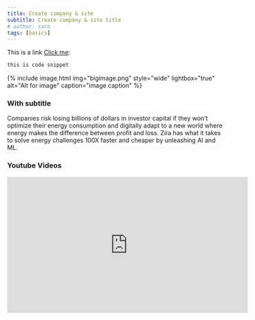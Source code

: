 ```yaml
---
title: Create company & site
subtitle: Create company & site title
# author: sara
tags: [basics]
---
```


This is a link [Click me](http://my.zira.us/):

```bash
this is code snippet
```

{% include image.html img="bigimage.png" style="wide" lightbox="true" alt="Alt for image" caption="image caption" %}

### With subtitle

Companies risk losing billions of dollars in investor capital if they won’t optimize their energy consumption and digitally adapt to a new world where energy makes the difference between profit and loss.  Zira has what it takes to solve energy challenges 100X faster and cheaper by unleashing AI and ML.

### Youtube Videos

<iframe width="560" height="315" src="https://www.youtube.com/embed/kWSfeIj4lHc" title="YouTube video player" frameborder="0" allow="accelerometer; autoplay; clipboard-write; encrypted-media; gyroscope; picture-in-picture" allowfullscreen></iframe>


